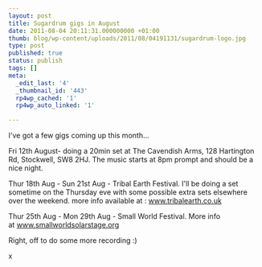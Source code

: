 ```yaml
---
layout: post
title: Sugardrum gigs in August
date: 2011-08-04 20:11:31.000000000 +01:00
thumb: blog/wp-content/uploads/2011/08/04191131/sugardrum-logo.jpg
type: post
published: true
status: publish
tags: []
meta:
  _edit_last: '4'
  _thumbnail_id: '443'
  rp4wp_cached: '1'
  rp4wp_auto_linked: '1'

---
```

<p>I've got a few gigs coming up this month...</p>
<p>Fri 12th August- doing a 20min set at The Cavendish Arms, 128 Hartington Rd, Stockwell, SW8 2HJ. The music starts at 8pm prompt and should be a nice night.</p>

<p>Thur 18th Aug - Sun 21st Aug - Tribal Earth Festival. I'll be doing a set sometime on the Thursday eve with some possible extra sets elsewhere over the weekend. more info available at : <a title="Tribal Earth 2011" href="//www.tribalearth.co.uk/" target="_blank">www.tribalearth.co.uk</a></p>
<p>Thur 25th Aug - Mon 29th Aug - Small World Festival. More info at <a title="Welcome to the Small World Solar Stage" href="//www.smallworldsolarstage.org/" target="_blank">www.smallworldsolarstage.org</a></p>
<p>Right, off to do some more recording :)</p>
<p>x</p>
